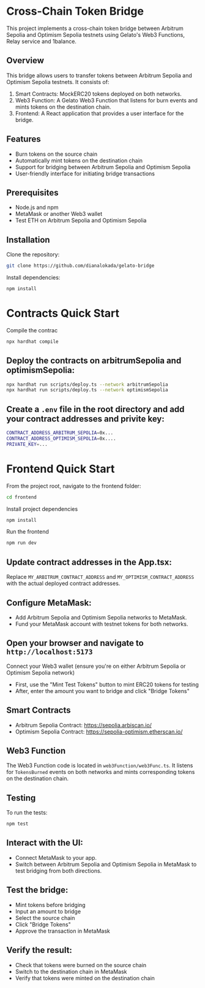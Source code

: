 # Cross-Chain Token Bridge

This project implements a cross-chain token bridge between Arbitrum Sepolia and Optimism Sepolia testnets using Gelato's Web3 Functions, Relay service and 1balance.

## Overview

This bridge allows users to transfer tokens between Arbitrum Sepolia and Optimism Sepolia testnets. It consists of:

1. Smart Contracts: MockERC20 tokens deployed on both networks.
2. Web3 Function: A Gelato Web3 Function that listens for burn events and mints tokens on the destination chain.
3. Frontend: A React application that provides a user interface for the bridge.

## Features

- Burn tokens on the source chain
- Automatically mint tokens on the destination chain
- Support for bridging between Arbitrum Sepolia and Optimism Sepolia
- User-friendly interface for initiating bridge transactions

## Prerequisites

- Node.js and npm
- MetaMask or another Web3 wallet
- Test ETH on Arbitrum Sepolia and Optimism Sepolia

## Installation

Clone the repository:

```bash
git clone https://github.com/dianalokada/gelato-bridge
```

Install dependencies:

```bash
npm install
```

# Contracts Quick Start

Compile the contrac

```bash
npx hardhat compile
```

## Deploy the contracts on arbitrumSepolia and optimismSepolia:

```bash
npx hardhat run scripts/deploy.ts --network arbitrumSepolia
npx hardhat run scripts/deploy.ts --network optimismSepolia
```

## Create a `.env` file in the root directory and add your contract addresses and privite key:

```bash
CONTRACT_ADDRESS_ARBITRUM_SEPOLIA=0x...
CONTRACT_ADDRESS_OPTIMISM_SEPOLIA=0x....
PRIVATE_KEY=...
```

# Frontend Quick Start

From the project root, navigate to the frontend folder:

```bash
cd frontend
```

Install project dependencies

```bash
npm install
```

Run the frontend

```bash
npm run dev
```

## Update contract addresses in the App.tsx:

Replace `MY_ARBITRUM_CONTRACT_ADDRESS` and `MY_OPTIMISM_CONTRACT_ADDRESS` with the actual deployed contract addresses.

## Configure MetaMask:

- Add Arbitrum Sepolia and Optimism Sepolia networks to MetaMask.
- Fund your MetaMask account with testnet tokens for both networks.

## Open your browser and navigate to `http://localhost:5173`

Connect your Web3 wallet (ensure you're on either Arbitrum Sepolia or Optimism Sepolia network)

- First, use the "Mint Test Tokens" button to mint ERC20 tokens for testing
- After, enter the amount you want to bridge and click "Bridge Tokens"

## Smart Contracts

- Arbitrum Sepolia Contract: https://sepolia.arbiscan.io/
- Optimism Sepolia Contract: https://sepolia-optimism.etherscan.io/

## Web3 Function

The Web3 Function code is located in `web3Function/web3Func.ts`. It listens for `TokensBurned` events on both networks and mints corresponding tokens on the destination chain.

## Testing

To run the tests:

```bash
npm test
```

## Interact with the UI:

- Connect MetaMask to your app.
- Switch between Arbitrum Sepolia and Optimism Sepolia in MetaMask to test bridging from both directions.

## Test the bridge:

- Mint tokens before bridging
- Input an amount to bridge
- Select the source chain
- Click "Bridge Tokens"
- Approve the transaction in MetaMask

## Verify the result:

- Check that tokens were burned on the source chain
- Switch to the destination chain in MetaMask
- Verify that tokens were minted on the destination chain
